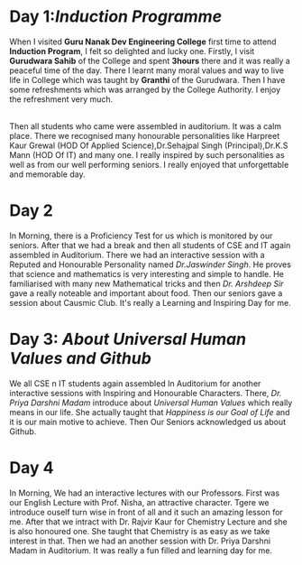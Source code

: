 # Day 1:_Induction Programme_
   When I visited **Guru Nanak Dev Engineering College** first time to attend **Induction Program**, I felt so delighted and lucky one. Firstly, I visit **Gurudwara Sahib** of the College and spent **3hours**
 there and it was really a peaceful time of the day. There I learnt many moral values and way to live life in College which was taught by **Granthi** of the Gurudwara. Then I have some refreshments which was arranged by the College Authority. I enjoy the refreshment very much. 
 
 <br>
    Then all students who came were assembled in auditorium. It was a calm place. There we recognised many honourable
personalities like Harpreet Kaur Grewal (HOD Of Applied Science),Dr.Sehajpal Singh (Principal),Dr.K.S Mann (HOD Of IT) and many one. I really inspired by such personalities as well as from our well performing seniors. I really enjoyed that unforgettable and memorable day.

# Day 2
  In Morning, there is a Proficiency Test for us which is monitored by our seniors. After that we had a break and then all students of CSE and IT again assembled in Auditorium. There we had an interactive session with a Reputed and Honourable Personality named _Dr.Jaswinder Singh_. He proves that science and mathematics is very interesting and simple to handle. He familiarised with many new Mathematical tricks and then _Dr. Arshdeep Sir_ gave a really noteable and important about food. Then our seniors gave a session about Causmic Club. It's really a Learning and Inspiring Day for me.

# Day 3: _About Universal Human Values and Github_
   We all CSE n IT students again assembled In Auditorium for another interactive sessions with Inspiring and Honourable Characters. There, _Dr. Priya Darshni Madam_ introduce about _Universal Human Values_ which really means in our life. She actually taught that _Happiness is our Goal of Life_ and it is our main motive to achieve. Then Our Seniors acknowledged us about Github.

# Day 4
   In Morning, We had an interactive lectures with our Professors. First was our English Lecture with Prof. Nisha, an attractive character. Tgere we introduce ouself turn wise in front of all and it such an amazing lesson for me. After that we intract with Dr. Rajvir Kaur for Chemistry Lecture and she is also honoured one. She taught that Chemistry is as easy as we take interest in that. Then we had an another session with Dr. Priya Darshni Madam in Auditorium. It was really a fun filled and learning day for me.
